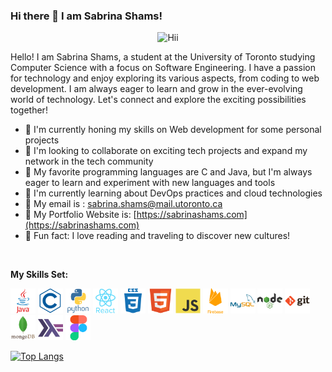 ### Hi there 👋 I am Sabrina Shams! 

<p align="center">
  <img src="https://media.tenor.com/b-hHxC3jx_AAAAAi/kirby-spinning.gif" title ="Hii" width = 175>
</p>

Hello! I am Sabrina Shams, a student at the University of Toronto studying Computer Science with a focus on Software Engineering. I have a passion for technology and enjoy exploring its various aspects, from coding to web development. I am always eager to learn and grow in the ever-evolving world of technology. Let's connect and explore the exciting possibilities together! 
  - 🌹 I'm currently honing my skills on Web development for some personal projects
  - 🌻 I'm looking to collaborate on exciting tech projects and expand my network in the tech community
  - 🌺 My favorite programming languages are C and Java, but I'm always eager to learn and experiment with new languages and tools
  - 🌸 I'm currently learning about DevOps practices and cloud technologies
  - 🪻 My email is : sabrina.shams@mail.utoronto.ca
  - 🌼 My Portfolio Website is: [https://sabrinashams.com](https://sabrinashams.com)
  - 🫧 Fun fact: I love reading and traveling to discover new cultures!
  <br>

**My Skills Set:**

<div style="display: inline-block;">
  <img src="https://github.com/devicons/devicon/raw/master/icons/java/java-original-wordmark.svg" title="Java" width="40" height="40" style="max-width: 100%;">
  <img src="https://github.com/devicons/devicon/blob/master/icons/c/c-line.svg" title="C" width="40" height="40" style="max-width: 100%;">
  <img src="https://github.com/devicons/devicon/blob/master/icons/python/python-original-wordmark.svg" title="Python" width="40" height="40" style="max-width: 100%;">
  <img src="https://github.com/devicons/devicon/raw/master/icons/react/react-original-wordmark.svg" title="React" width="40" height="40" style="max-width: 100%;">
  <img src="https://github.com/devicons/devicon/raw/master/icons/css3/css3-plain-wordmark.svg" title="CSS" width="40" height="40" style="max-width: 100%;">
  <img src="https://github.com/devicons/devicon/raw/master/icons/html5/html5-original.svg" title="HTML" width="40" height="40" style="max-width: 100%;">
  <img src="https://github.com/devicons/devicon/raw/master/icons/javascript/javascript-original.svg" title="JavaScript" width="40" height="40" style="max-width: 100%;">
  <img src="https://github.com/devicons/devicon/raw/master/icons/firebase/firebase-plain-wordmark.svg" title="Firebase" width="40" height="40" style="max-width: 100%;">
  <img src="https://github.com/devicons/devicon/raw/master/icons/mysql/mysql-original-wordmark.svg" title="MySQL" width="40" height="40" style="max-width: 100%;">
  <img src="https://github.com/devicons/devicon/raw/master/icons/nodejs/nodejs-original-wordmark.svg" title="NodeJS" width="40" height="40" style="max-width: 100%;">
  <img src="https://github.com/devicons/devicon/raw/master/icons/git/git-original-wordmark.svg" title="Git" width="40" height="40" style="max-width: 100%;">
  <img src="https://github.com/devicons/devicon/blob/master/icons/mongodb/mongodb-original-wordmark.svg" title="MongoDB" width="40" height="40" style="max-width: 100%;">
  <img src="https://github.com/devicons/devicon/blob/master/icons/haskell/haskell-original.svg" title="Haskell" width="40" height="40" style="max-width: 100%;">
  <img src="https://github.com/devicons/devicon/blob/master/icons/figma/figma-original.svg" title="Figma" width="40" height="40" style="max-width: 100%;">
</div>

<br>

[![Top Langs](https://github-readme-stats.vercel.app/api/top-langs/?username=shamssab)](https://github.com/shamssab/github-readme-stats)



   


<!--
**shamssab/shamssab** is a ✨ _special_ ✨ repository because its `README.md` (this file) appears on your GitHub profile.

Here are some ideas to get you started:

- 🔭 I’m currently working on ...
- 🌱 I’m currently learning ...
- 👯 I’m looking to collaborate on ...
- 🤔 I’m looking for help with ...
- 💬 Ask me about ...
- 📫 How to reach me: ...
- 😄 Pronouns: ...
- ⚡ Fun fact: ...
-->
